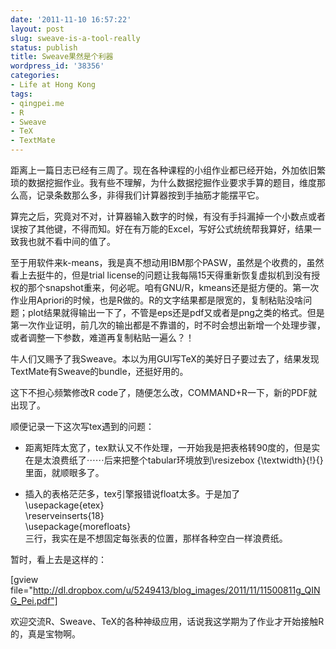 ```yaml
---
date: '2011-11-10 16:57:22'
layout: post
slug: sweave-is-a-tool-really
status: publish
title: Sweave果然是个利器
wordpress_id: '38356'
categories:
- Life at Hong Kong
tags:
- qingpei.me
- R
- Sweave
- TeX
- TextMate
---
```


距离上一篇日志已经有三周了。现在各种课程的小组作业都已经开始，外加依旧繁琐的数据挖掘作业。我有些不理解，为什么数据挖掘作业要求手算的题目，维度那么高，记录条数那么多，非得我们计算器按到手抽筋才能摆平它。




算完之后，究竟对不对，计算器输入数字的时候，有没有手抖漏掉一个小数点或者误按了其他键，不得而知。好在有万能的Excel，写好公式统统帮我算好，结果一致我也就不看中间的值了。




至于用软件来k-means，我是真不想动用IBM那个PASW，虽然是个收费的，虽然看上去挺牛的，但是trial license的问题让我每隔15天得重新恢复虚拟机到没有授权的那个snapshot重来，何必呢。咱有GNU/R，kmeans还是挺方便的。第一次作业用Apriori的时候，也是R做的。R的文字结果都是限宽的，复制粘贴没啥问题；plot结果就得输出一下了，不管是eps还是pdf又或者是png之类的格式。但是第一次作业证明，前几次的输出都是不靠谱的，时不时会想出新增一个处理步骤，或者调整一下参数，难道再复制粘贴一遍么？！




牛人们又赐予了我Sweave。本以为用GUI写TeX的美好日子要过去了，结果发现TextMate有Sweave的bundle，还挺好用的。




这下不担心频繁修改R code了，随便怎么改，COMMAND+R一下，新的PDF就出现了。




顺便记录一下这次写tex遇到的问题：






  * 距离矩阵太宽了，tex默认又不作处理，一开始我是把表格转90度的，但是实在是太浪费纸了⋯⋯后来把整个tabular环境放到\resizebox {\textwidth}{!}{}里面，就顺眼多了。


  * 插入的表格茫茫多，tex引擎报错说float太多。于是加了  
\usepackage{etex}  
\reserveinserts{18}  
\usepackage{morefloats}  
三行，我实在是不想固定每张表的位置，那样各种空白一样浪费纸。 




暂时，看上去是这样的：




[gview file="http://dl.dropbox.com/u/5249413/blog_images/2011/11/11500811g_QING_Pei.pdf"]




欢迎交流R、Sweave、TeX的各种神级应用，话说我这学期为了作业才开始接触R的，真是宝物啊。

